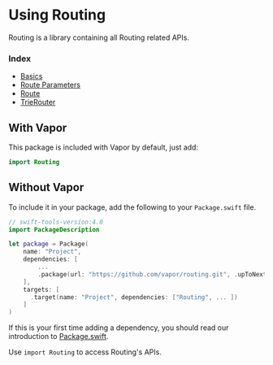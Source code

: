# Using Routing

Routing is a library containing all Routing related APIs.

### Index

- [Basics](basics.md)
- [Route Parameters](parameters.md)
- [Route](route.md)
- [TrieRouter](router.md)

## With Vapor

This package is included with Vapor by default, just add:

```swift
import Routing
```

## Without Vapor

To include it in your package, add the following to your `Package.swift` file.

```swift
// swift-tools-version:4.0
import PackageDescription

let package = Package(
    name: "Project",
    dependencies: [
        ...
        .package(url: "https://github.com/vapor/routing.git", .upToNextMajor(from: "3.0.0")),
    ],
    targets: [
      .target(name: "Project", dependencies: ["Routing", ... ])
    ]
)
```

If this is your first time adding a dependency, you should read our introduction to [Package.swift](../getting-started/spm.md).

Use `import Routing` to access Routing's APIs.
